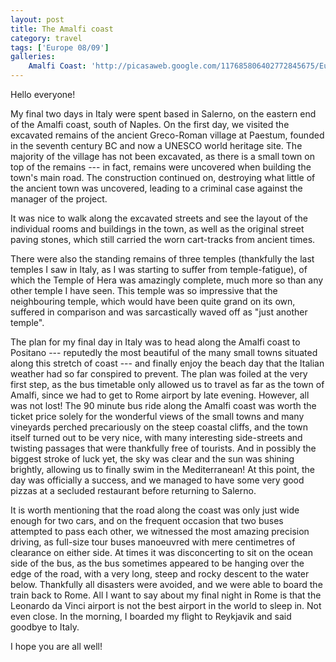 ```yaml
---
layout: post
title: The Amalfi coast
category: travel
tags: ['Europe 08/09']
galleries:
    Amalfi Coast: 'http://picasaweb.google.com/117685806402772845675/Europe200809PaestumAndTheAmalfiCoast?authkey=Gv1sRgCNbD87LR5uSazgE'
---
```


Hello everyone!

My final two days in Italy were spent based in Salerno, on the eastern end of
the Amalfi coast, south of Naples.
On the first day, we visited the excavated remains of the ancient Greco-Roman
village at Paestum, founded in the seventh century BC and now a UNESCO world
heritage site.
The majority of the village has not been excavated, as there is a small town
on top of the remains --- in fact, remains were uncovered when building the
town's main road.
The construction continued on, destroying what little of the ancient town was
uncovered, leading to a criminal case against the manager of the project.

It was nice to walk along the excavated streets and see the layout of the
individual rooms and buildings in the town, as well as the original street
paving stones, which still carried the worn cart-tracks from ancient times.

There were also the standing remains of three temples (thankfully the last
temples I saw in Italy, as I was starting to suffer from temple-fatigue), of
which the Temple of Hera was amazingly complete, much more so than any other
temple I have seen.
This temple was so impressive that the neighbouring temple, which would have
been quite grand on its own, suffered in comparison and was sarcastically
waved off as "just another temple".

The plan for my final day in Italy was to head along the Amalfi coast
to Positano --- reputedly the most beautiful of the many small towns situated
along this stretch of coast --- and finally enjoy the beach day that the
Italian weather had so far conspired to prevent.
The plan was foiled at the very first step, as the bus timetable only allowed
us to travel as far as the town of Amalfi, since we had to get to Rome airport
by late evening.
However, all was not lost!
The 90 minute bus ride along the Amalfi coast was worth the ticket price
solely for the wonderful views of the small towns and many vineyards perched
precariously on the steep coastal cliffs, and the town itself turned out to be
very nice, with many interesting side-streets and twisting passages that were
thankfully free of tourists.
And in possibly the biggest stroke of luck yet, the sky was clear and the sun
was shining brightly, allowing us to finally swim in the Mediterranean!
At this point, the day was officially a success, and we managed to have some
very good pizzas at a secluded restaurant before returning to Salerno.

It is worth mentioning that the road along the coast was only just wide enough
for two cars, and on the frequent occasion that two buses attempted to pass
each other, we witnessed the most amazing precision driving, as full-size tour
buses manoeuvred with mere centimetres of clearance on either side.
At times it was disconcerting to sit on the ocean side of the bus, as the bus
sometimes appeared to be hanging over the edge of the road, with a very long,
steep and rocky descent to the water below.
Thankfully all disasters were avoided, and we were able to board the train
back to Rome.
All I want to say about my final night in Rome is that the Leonardo da Vinci
airport is not the best airport in the world to sleep in.
Not even close.
In the morning, I boarded my flight to Reykjavik and said goodbye to Italy.

I hope you are all well!

